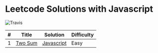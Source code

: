 # Leetcode Solutions with Javascript

![Travis](https://img.shields.io/badge/language-JavaScript-yellow.svg)

| #   | Title                                             | Solution                        | Difficulty |
| --- | ------------------------------------------------- | ------------------------------- | ---------- |
| 1   | [Two Sum](https://leetcode.com/problems/two-sum/) | [Javascript](js/0001_twoSum.js) | Easy       |
